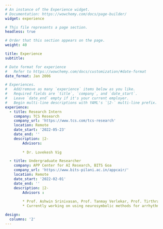 ```yaml
---
# An instance of the Experience widget.
# Documentation: https://wowchemy.com/docs/page-builder/
widget: experience

# This file represents a page section.
headless: true

# Order that this section appears on the page.
weight: 40

title: Experience
subtitle:

# Date format for experience
#   Refer to https://wowchemy.com/docs/customization/#date-format
date_format: Jan 2006

# Experiences.
#   Add/remove as many `experience` items below as you like.
#   Required fields are `title`, `company`, and `date_start`.
#   Leave `date_end` empty if it's your current employer.
#   Begin multi-line descriptions with YAML's `|2-` multi-line prefix.
experience:
  - title: Research Intern
    company: TCS Research
    company_url: 'https://www.tcs.com/tcs-research'
    location: Remote
    date_start: '2022-05-23'
    date_end: ''
    description: |2-
        Advisors:
        
        * Dr. Lovekesh Vig

  - title: Undergraduate Researcher
    company: APP Center for AI Research, BITS Goa
    company_url: 'https://www.bits-pilani.ac.in/appcair/'
    location: Remote
    date_start: '2022-02-01'
    date_end: ''
    description: |2-
        Advisors : 
        
        * Prof. Ashwin Srinivasan, Prof. Tanmay Verlekar, Prof. Tirthraj Dash, Dr. Lovekesh Vig, Dr. Gautam Shroff
        * Currently working on using neurosymbolic methods for arrhythmia detection.

design:
  columns: '2'
---
```

